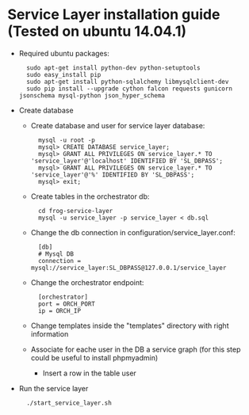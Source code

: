 # Service Layer installation guide (Tested on ubuntu 14.04.1)

- Required ubuntu packages:
    
        sudo apt-get install python-dev python-setuptools
        sudo easy_install pip
        sudo apt-get install python-sqlalchemy libmysqlclient-dev
        sudo pip install --upgrade cython falcon requests gunicorn jsonschema mysql-python json_hyper_schema
    
- Create database
    - Create database and user for service layer database:
        
            mysql -u root -p
            mysql> CREATE DATABASE service_layer;
            mysql> GRANT ALL PRIVILEGES ON service_layer.* TO 'service_layer'@'localhost' IDENTIFIED BY 'SL_DBPASS';
            mysql> GRANT ALL PRIVILEGES ON service_layer.* TO 'service_layer'@'%' IDENTIFIED BY 'SL_DBPASS';    
            mysql> exit;
    
    - Create tables in the orchestrator db:
            
            cd frog-service-layer
            mysql -u service_layer -p service_layer < db.sql

    - Change the db connection in configuration/service_layer.conf:

            [db]
            # Mysql DB
            connection = mysql://service_layer:SL_DBPASS@127.0.0.1/service_layer
    
    - Change the orchestrator endpoint:
            
            [orchestrator]
            port = ORCH_PORT
            ip = ORCH_IP
        
    - Change templates inside the "templates" directory with right information
    
    - Associate for eache user in the DB a service graph (for this step could be useful to install phpmyadmin)
        - Insert a row in the table user

- Run the service layer
        
        ./start_service_layer.sh
